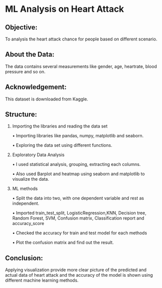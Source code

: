 # ML Analysis on Heart Attack 
## Objective:
To analysis the heart attack chance for people based on different scenario.
## About the Data:
The data contains several measurements like gender, age, heartrate, blood pressure and so on.
## Acknowledgement:
This dataset is downloaded from Kaggle.
## Structure:
1.	Importing the libraries and reading the data set

    • Importing libraries like pandas, numpy, matplotlib and seaborn.

    • Exploring the data set using different functions.

2.	Exploratory Data Analysis

    • I used  statistical analysis, grouping, extracting each columns.

    • Also used Barplot and heatmap using seaborn and matplotlib to visualize the data.

3.	ML methods

    •	Split the data into two, with one dependent variable and rest as independent.

    •	Imported train_test_split, LogisticRegression,KNN, Decision tree, Random Forest, SVM, Confusion matrix, Classification report and accuracy_score

    •	Checked the accuracy for train and test model for each methods

    •	Plot the confusion matrix and find out the result.
## Conclusion:
Applying visualization provide more clear picture of the predicted and actual data of heart attack and the accuracy of the model is shown using different machine learning methods.


